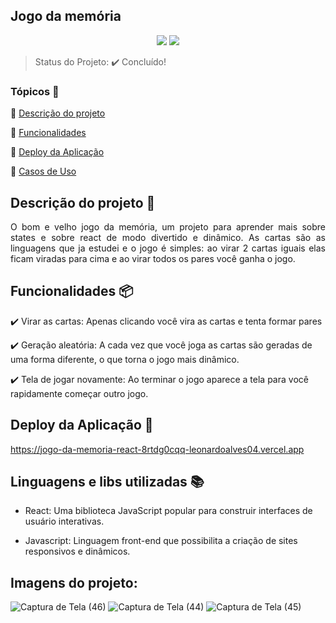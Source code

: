## Jogo da memória

<p align="center">
  <img src="https://img.shields.io/static/v1?label=react&message=framework&color=blue&style=for-the-badge&logo=REACT"/>
  <img src="http://img.shields.io/static/v1?label=javascript&message=linguagem&color=red&style=for-the-badge&logo=javascript"/>
</p>

> Status do Projeto: :heavy_check_mark: Concluído!

### Tópicos 🔹

:small_blue_diamond: [Descrição do projeto](#descrição-do-projeto)

:small_blue_diamond: [Funcionalidades](#funcionalidades)

:small_blue_diamond: [Deploy da Aplicação](#deploy-da-aplicação-dash)

:small_blue_diamond: [Casos de Uso](#casos-de-uso-warning)

## Descrição do projeto 📝

<p align="justify">
O bom e velho jogo da memória, um projeto para aprender mais sobre states e sobre react de modo divertido e dinâmico. As cartas são as linguagens que ja estudei e o jogo é simples: ao virar 2 cartas iguais elas ficam viradas para cima e ao virar todos os pares você ganha o jogo.
</p>

## Funcionalidades 📦

:heavy_check_mark: Virar as cartas: Apenas clicando você vira as cartas e tenta formar pares

:heavy_check_mark: Geração aleatória: A cada vez que você joga as cartas são geradas de uma forma diferente, o que torna o jogo mais dinâmico.

:heavy_check_mark: Tela de jogar novamente: Ao terminar o jogo aparece a tela para você rapidamente começar outro jogo.

## Deploy da Aplicação :dash:

https://jogo-da-memoria-react-8rtdg0cqq-leonardoalves04.vercel.app

## Linguagens e libs utilizadas :books:

- React: Uma biblioteca JavaScript popular para construir interfaces de usuário interativas.

- Javascript: Linguagem front-end que possibilita a criação de sites responsivos e dinâmicos.

## Imagens do projeto:

![Captura de Tela (46)](https://user-images.githubusercontent.com/69488943/200541683-e9dc0ae9-9721-42d1-b06b-0209579250b8.png)
![Captura de Tela (44)](https://user-images.githubusercontent.com/69488943/200541051-c337daa0-e2c1-433e-ad25-e2b32370ef4e.png)
![Captura de Tela (45)](https://user-images.githubusercontent.com/69488943/200541142-56bf5640-3e8e-49ca-af74-bed1b31b081e.png)
